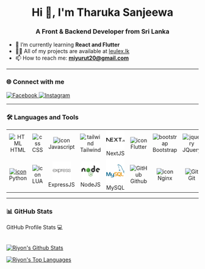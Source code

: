 <h1 align="center">Hi 👋, I'm Tharuka Sanjeewa</h1>
<h3 align="center">A Front & Backend Developer from Sri Lanka</h3>

- 🌱 I’m currently learning **React and Flutter**
- 👨‍💻 All of my projects are available at [leulex.lk](https://github.com/LEULEX-404)
- 📫 How to reach me: **miyurut20@gmail.com**

---

### 🌐 Connect with me

<p align="left">
  <a href="https://www.facebook.com/TharukaFB" target="_blank">
    <img src="https://raw.githubusercontent.com/rahuldkjain/github-profile-readme-generator/master/src/images/icons/Social/facebook.svg" alt="Facebook" height="30" width="40" />
  </a>
  <a href="https://instagram.com/" target="_blank">
    <img src="https://raw.githubusercontent.com/rahuldkjain/github-profile-readme-generator/master/src/images/icons/Social/instagram.svg" alt="Instagram" height="30" width="40" />
  </a>
 
</p>

---

### 🛠️ Languages and Tools

<table>
<tr>
<td align="center" width="96">
<img src="https://skillicons.dev/icons?i=html" width="48" height="48" alt="HTML" />
<br>HTML
</td>
<td align="center" width="96">
<img src="https://skillicons.dev/icons?i=css" width="48" height="48" alt="css" />
<br>CSS
</td>
<td align="center" width="96">
<img src="https://techstack-generator.vercel.app/js-icon.svg" alt="icon" width="65" height="65" />
<br>Javascript
</td>
<td align="center" width="96">
<img src="https://skillicons.dev/icons?i=tailwind" width="48" height="48" alt="tailwind" />
<br>Tailwind
</td>
<td align="center" width="96">
<img src="https://raw.githubusercontent.com/devicons/devicon/master/icons/nextjs/nextjs-original-wordmark.svg" width="48" height="48" alt="NextJS" />
<br>NextJS
</td>
<td align="center" width="96">
<img src="https://www.vectorlogo.zone/logos/flutterio/flutterio-icon.svg" alt="icon" width="65" height="65" />
<br>Flutter
</td>
<td align="center"  width="96">
<img src="https://skillicons.dev/icons?i=bootstrap" width="48" height="48" alt="bootstrap" />
<br>Bootstrap
</td>
<td align="center" width="96">
<img src="https://skillicons.dev/icons?i=jquery" width="48" height="48" alt="jquery" />
<br>JQuery
</td>
<td align="center" width="96">
<img src="https://www.vectorlogo.zone/logos/framer/framer-icon.svg" width="48" height="48" alt="FramerMotion" />
<br>FramerMotion
</td>
<td align="center" width="96">
<img src="https://skillicons.dev/icons?i=dart" width="48" height="48" alt="dart" />
<br>Dart
</td>
</tr>
<tr>
<td align="center" width="96">
<a href="#macropower-tech">
<img src="https://techstack-generator.vercel.app/python-icon.svg" alt="icon" width="65" height="65" />
</a>
<br>Python
</td>
<td align="center" width="96">
<img src="https://www.svgrepo.com/show/330868/lua.svg" alt="icon" width="65" height="65" />
<br>LUA
</td>
<td align="center" width="96">
<img src="https://raw.githubusercontent.com/devicons/devicon/master/icons/express/express-original-wordmark.svg" width="48" height="48" alt="ExpressJS" />
<br>ExpressJS
</td>
<td align="center" width="96">
<img src="https://raw.githubusercontent.com/devicons/devicon/master/icons/nodejs/nodejs-original-wordmark.svg" width="48" height="48" alt="NodeJS" />
<br>NodeJS
</td>
<td align="center" width="96">
<img src="https://raw.githubusercontent.com/devicons/devicon/master/icons/mysql/mysql-original-wordmark.svg" alt="icon" width="65" height="65" />
<br>MySQL
</td>
<td align="center" width="96">
<img src="https://techstack-generator.vercel.app/github-icon.svg" width="65" height="65" alt="GitHub" />
<br>Github
</td>
<td align="center" width="96">
<img src="https://techstack-generator.vercel.app/nginx-icon.svg" alt="icon" width="50" height="50" />
<br>Nginx
</td>
<td align="center" width="96">
<img src="https://skillicons.dev/icons?i=git" width="48" height="48" alt="Git" />
<br>Git
</td>
<td align="center"  width="96">
<img src="https://skillicons.dev/icons?i=gitlab" width="48" height="48" alt="GitLab" />
<br>GitLab
</td>
</tr>
</table>

---

### 📊 GitHub Stats

  <summary>GitHub Profile Stats 💻</summary>
  <br/>
  <p>
    <a href="https://github.com/anuraghazra/github-readme-stats"><img alt="Riyon's Github Stats" src="https://github-readme-stats.vercel.app/api/?username=LEULEX-404&show_icons=true&count_private=true&theme=default&hide_border=true" height="192px"/></a>
    </p>

  <p>
  <a href="https://github.com/anuraghazra/github-readme-stats"><img alt="Riyon's Top Languages" src="https://github-readme-stats.vercel.app/api/top-langs/?username=LEULEX-404&langs_count=8&layout=compact&theme=default&hide_border=true&bg_color=fff&title_color=000&icon_color=000&hide=Jupyter%20Notebook" height="192px"/></a> </p>
  <br/>
